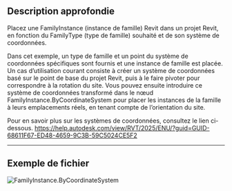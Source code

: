 ## Description approfondie
Placez une FamilyInstance (instance de famille) Revit dans un projet Revit, en fonction du FamilyType (type de famille) souhaité et de son système de coordonnées.

Dans cet exemple, un type de famille et un point du système de coordonnées spécifiques sont fournis et une instance de famille est placée.
Un cas d’utilisation courant consiste à créer un système de coordonnées basé sur le point de base du projet Revit, puis à le faire pivoter pour correspondre à la rotation du site. Vous pouvez ensuite introduire ce système de coordonnées transformé dans le nœud FamilyInstance.ByCoordinateSystem pour placer les instances de la famille à leurs emplacements réels, en tenant compte de l’orientation du site.

Pour en savoir plus sur les systèmes de coordonnées, consultez le lien ci-dessous.
https://help.autodesk.com/view/RVT/2025/ENU/?guid=GUID-68611F67-ED48-4659-9C3B-59C5024CE5F2
___
## Exemple de fichier

![FamilyInstance.ByCoordinateSystem](./Revit.Elements.FamilyInstance.ByCoordinateSystem_img.jpg)
